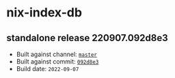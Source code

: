 # nix-index-db
## standalone release 220907.092d8e3
- Built against channel: [`master`](https://github.com/nixos/nixpkgs/tree/master)
- Built against commit: [`092d8e3`](https://github.com/NixOS/nixpkgs/commit/092d8e3d4ea7ae8c710be956ef68e1f880dfacd8)
- Build date: `2022-09-07`
